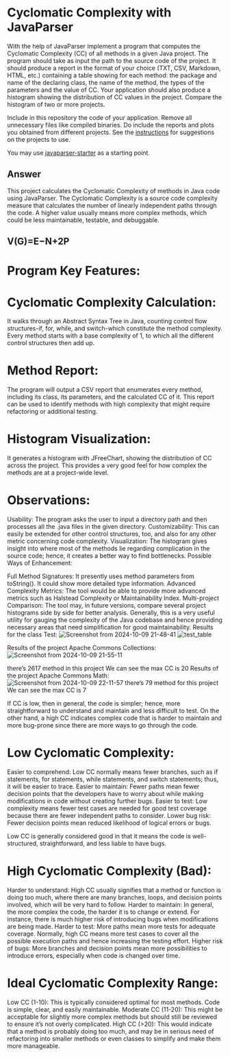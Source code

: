 # Cyclomatic Complexity with JavaParser

With the help of JavaParser implement a program that computes the Cyclomatic Complexity (CC) of all methods in a given Java project. The program should take as input the path to the source code of the project. It should produce a report in the format of your choice (TXT, CSV, Markdown, HTML, etc.) containing a table showing for each method: the package and name of the declaring class, the name of the method, the types of the parameters and the value of CC.
Your application should also produce a histogram showing the distribution of CC values in the project. Compare the histogram of two or more projects.


Include in this repository the code of your application. Remove all unnecessary files like compiled binaries. Do include the reports and plots you obtained from different projects. See the [instructions](../sujet.md) for suggestions on the projects to use.

You may use [javaparser-starter](../code/javaparser-starter) as a starting point.

## Answer
This project calculates the Cyclomatic Complexity of methods in Java code using JavaParser. The Cyclomatic Complexity is a source code complexity measure that calculates the number of linearly independent paths through the code. A higher value usually means more complex methods, which could be less maintainable, testable, and debuggable.

## V(G)=E−N+2P


# Program Key Features:

# Cyclomatic Complexity Calculation:
It walks through an Abstract Syntax Tree in Java, counting control flow structures-if, for, while, and switch-which constitute the method complexity.
    	Every method starts with a base complexity of 1, to which all the different control structures then add up.
    
# Method Report:
The program will output a CSV report that enumerates every method, including its class, its parameters, and the calculated CC of it.
This report can be used to identify methods with high complexity that might require refactoring or additional testing.

# Histogram Visualization:
It generates a histogram with JFreeChart, showing the distribution of CC across the project. This provides a very good feel for how complex the methods are at a project-wide level.

# Observations:

Usability: The program asks the user to input a directory path and then processes all the .java files in the given directory.
Customizability: This can easily be extended for other control structures, too, and also for any other metric concerning code complexity.
Visualization: The histogram gives insight into where most of the methods lie regarding complication in the source code; hence, it creates a better way to find bottlenecks.
Possible Ways of Enhancement:

Full Method Signatures: It presently uses method parameters from toString(). It could show more detailed type information.
Advanced Complexity Metrics: The tool would be able to provide more advanced metrics such as Halstead Complexity or Maintainability Index. Multi-project Comparison: The tool may, in future versions, compare several project histograms side by side for better analysis. Generally, this is a very useful utility for gauging the complexity of the Java codebase and hence providing necessary areas that need simplification for good maintainability.
Results for the class Test:
![Screenshot from 2024-10-09 21-48-41](https://github.com/user-attachments/assets/addc3150-17ea-48c3-878f-d1665798db8f)
![test_table](https://github.com/user-attachments/assets/ac244527-5e3b-4fc3-9904-3d0515223633)

Results of the project Apache Commons Collections:
![Screenshot from 2024-10-09 21-55-11](https://github.com/user-attachments/assets/539fee48-9ed6-4627-939c-137e2b976710)

there’s 2617 method in this project
We can see the max CC is 20 
Results of the project Apache Commons Math:
![Screenshot from 2024-10-09 22-11-57](https://github.com/user-attachments/assets/17f855c9-1d9f-4bfb-9f37-29c998427882)
there’s 79 method for this project 
We can see the max CC is  7

If CC is low, then in general, the code is simpler; hence, more straightforward to understand and maintain and less difficult to test. On the other hand, a high CC indicates complex code that is harder to maintain and more bug-prone since there are more ways to go through the code.

# Low Cyclomatic Complexity:

Easier to comprehend: Low CC normally means fewer branches, such as if statements, for statements, while statements, and switch statements; thus, it will be easier to trace. Easier to maintain: Fewer paths mean fewer decision points that the developers have to worry about while making modifications in code without creating further bugs.
Easier to test: Low complexity means fewer test cases are needed for good test coverage because there are fewer independent paths to consider.
Lower bug risk: Fewer decision points mean reduced likelihood of logical errors or bugs.

Low CC is generally considered good in that it means the code is well-structured, straightforward, and less liable to have bugs.

# High Cyclomatic Complexity (Bad):

Harder to understand: High CC usually signifies that a method or function is doing too much, where there are many branches, loops, and decision points involved, which will be very hard to follow.
Harder to maintain: In general, the more complex the code, the harder it is to change or extend. For instance, there is much higher risk of introducing bugs when modifications are being made.
Harder to test: More paths mean more tests for adequate coverage. Normally, high CC means more test cases to cover all the possible execution paths and hence increasing the testing effort.
Higher risk of bugs: More branches and decision points mean more possibilities to introduce errors, especially when code is changed over time.


# Ideal Cyclomatic Complexity Range:

Low CC (1-10): This is typically considered optimal for most methods. Code is simple, clear, and easily maintainable.
Moderate CC (11-20): This might be acceptable for slightly more complex methods but should still be reviewed to ensure it’s not overly complicated.
High CC (>20): This would indicate that a method is probably doing too much, and may be in serious need of refactoring into smaller methods or even classes to simplify and make them more manageable.



